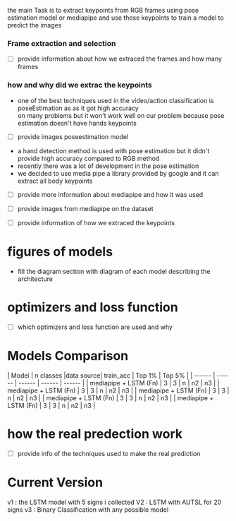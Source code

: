 the main Task is to extract keypoints from RGB frames using pose estimation model or mediapipe
and use these keypoints to train a model to predict the images

### Frame extraction and selection
- [ ]  provide information about how we extraced the frames and how many frames

### how and why did we extrac the keypoints

- one of the best techniques used in the video/action classification is poseEstimation as as it got high accuracy  
on many problems but it won't work well on our problem because pose estimation doesn't have hands keypoints 
- [ ] provide images poseestimation model
- a hand detection method is used with pose estimation but it didn't provide high accuracy compared to RGB method
- recently there was a lot of development in the pose estimation  
- we decided to use media pipe a library provided by google and it can extract all body keypoints 
- [ ] provide more information  about mediapipe and how it was used
- [ ] provide images from mediapipe on the dataset
- [ ] provide information of how we extraced the keypoints


# figures of models
- fill the diagram section with diagram of each model describing the architecture


# optimizers and loss function

- [ ] which optimizers and loss function are used and why


# Models Comparison

| Model | n classes |data source| train_acc | Top 1% | Top 5% | 
| ------ | ------ | ------ | ------ | ------ | 
| mediapipe + LSTM (Fn) | 3 | 3 | n | n2 | n3 | 
| mediapipe + LSTM (Fn) | 3 | 3 | n | n2 | n3 | 
| mediapipe + LSTM (Fn) | 3 | 3 | n | n2 | n3 | 
| mediapipe + LSTM (Fn) | 3 | 3 | n | n2 | n3 | 
| mediapipe + LSTM (Fn) | 3 | 3 | n | n2 | n3 | 




# how the real predection work
- [ ] provide info of the techniques used to make the real prediction



# Current Version
v1 : the LSTM model with 5 signs i collected
V2 : LSTM with AUTSL for 20 signs
v3 : Binary Classification with any possible model